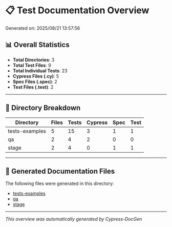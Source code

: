 # 📋 Test Documentation Overview

Generated on: 2025/08/21 13:57:56

## 📊 Overall Statistics

- **Total Directories**: 3
- **Total Test Files**: 9
- **Total Individual Tests**: 23
- **Cypress Files (.cy)**: 5
- **Spec Files (.spec)**: 2
- **Test Files (.test)**: 2

---

## 📁 Directory Breakdown

| Directory | Files | Tests |Cypress | Spec | Test | 
|-----------|-------|-------|---------|------|------|
| tests-examples | 5 | 15 |3 | 1 | 1 | 
| qa | 2 | 4 |2 | 0 | 0 | 
| stage | 2 | 4 |0 | 1 | 1 | 

---

## 📄 Generated Documentation Files

The following files were generated in this directory:

- [tests-examples](tests-examples.md)
- [qa](tests-examples-qa.md)
- [stage](tests-examples-stage.md)

---

*This overview was automatically generated by Cypress-DocGen*

